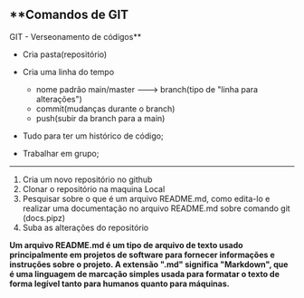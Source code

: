 
## **Comandos de GIT
GIT - Verseonamento de códigos**

- Cria pasta(repositório)

- Cria uma linha do tempo 
	- nome padrão main/master ---> branch(tipo de "linha para alterações") 
	- commit(mudanças durante o branch)
	- push(subir da branch para a main)

- Tudo para ter um histórico de código;
- Trabalhar em grupo; 

----------------------------------------------------------------------------------
1. Cria um novo repositório no github
2. Clonar o repositório na maquina Local
3. Pesquisar sobre o que é um arquivo README.md, como edita-lo e realizar uma documentação no arquivo README.md sobre comando git (docs.pipz)
4. Suba as alterações do repositório

**Um arquivo README.md é um tipo de arquivo de texto usado principalmente em projetos de software para fornecer informações e instruções sobre o projeto. A extensão ".md" significa "Markdown", que é uma linguagem de marcação simples usada para formatar o texto de forma legível tanto para humanos quanto para máquinas.**
